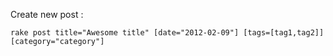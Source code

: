 Create new post :
```
rake post title="Awesome title" [date="2012-02-09"] [tags=[tag1,tag2]] [category="category"]
```
